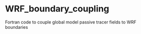 # WRF_boundary_coupling
Fortran code to couple global model passive tracer fields to WRF boundaries
